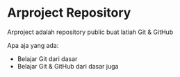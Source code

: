 # Arproject Repository
Arproject adalah repository public buat latiah Git & GitHub

Apa aja yang ada:
- Belajar Git dari dasar
- Belajar Git & GitHub dari dasar juga